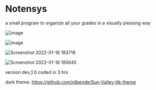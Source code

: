 # Notensys

a small program to organize all your grades in a visually pleasing way

![image](https://user-images.githubusercontent.com/68354546/151568373-993ec355-4954-42b3-84bd-4523fe0faa6b.png)

![image](https://user-images.githubusercontent.com/68354546/150220149-f2ccd181-edf3-4377-85eb-1c059178d424.png)


![Screenshot 2022-01-16 183718](https://user-images.githubusercontent.com/68354546/149671853-8ffa1198-3211-4462-8aed-8f75234cf331.png)

![Screenshot 2022-01-16 185645](https://user-images.githubusercontent.com/68354546/149671855-d4380eba-a4fd-481b-a8ef-23d67d4e073a.png)

 
version dev_1.0 coded in 3 hrs

dark theme: https://github.com/rdbende/Sun-Valley-ttk-theme

